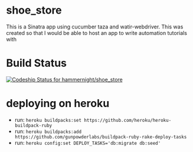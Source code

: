 shoe_store
==========

This is a Sinatra app using cucumber taza and watir-webdriver. This was created so that I would be able to host an
app to write automation tutorials with


# Build Status
[ ![Codeship Status for hammernight/shoe_store](https://codeship.com/projects/1a8e01e0-0fe5-0134-05b4-5e067c09569b/status?branch=master)](https://codeship.com/projects/156811)


# deploying on heroku
* run:  ` heroku buildpacks:set https://github.com/heroku/heroku-buildpack-ruby `
* run:  ` heroku buildpacks:add https://github.com/gunpowderlabs/buildpack-ruby-rake-deploy-tasks `
* run:  ` heroku config:set DEPLOY_TASKS='db:migrate db:seed' `